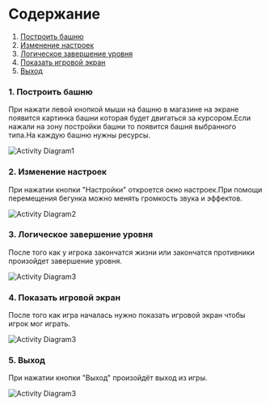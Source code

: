 ﻿# Содержание
1. [Построить башню](#1)
2. [Изменение настроек](#2)
3. [Логическое завершение уровня](#3)
4. [Показать игровой экран](#4)
5. [Выход](#5)

### 1. Построить башню<a name="1"></a>
При нажати левой кнопкой мыши на башню в магазине на экране появится картинка башни которая будет двигаться за курсором.Если нажали на зону постройки башни то появится башня выбранного типа.На каждую башню нужны ресурсы.

![Activity Diagram1](https://user-images.githubusercontent.com/50372504/69277393-48863400-0bf1-11ea-9d74-d61e5ec55155.png)

### 2. Изменение настроек<a name="2"></a>
При нажатии кнопки "Настройки" откроется окно настроек.При помощи перемещения бегунка можно менять громкость звука и эффектов.

![Activity Diagram2](https://user-images.githubusercontent.com/50372504/67148721-4c99fb80-f2ab-11e9-9355-56735951049e.png)

### 3. Логическое завершение уровня<a name="3"></a>
После того как у игрока закончатся жизни или закончатся противники произойдет завершение уровня.

![Activity Diagram3](https://user-images.githubusercontent.com/50372504/69278485-79ffff00-0bf3-11ea-8f64-92a2fdfcf75b.png)

### 4. Показать игровой экран<a name="4"></a>
После того как игра началась нужно показать игровой экран чтобы игрок мог играть.

![Activity Diagram3](https://user-images.githubusercontent.com/50372504/67235172-3cbb1c80-f44f-11e9-8776-aa757a5494c2.png)


### 5. Выход<a name="5"></a>
При нажатии кнопки "Выход" произойдёт выход из игры.

![Activity Diagram3](https://user-images.githubusercontent.com/50372504/67150215-53316e80-f2bd-11e9-96d3-1020b9e31dbe.png)

